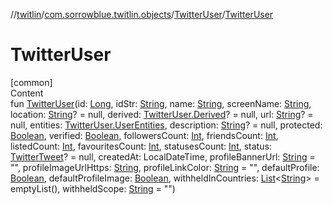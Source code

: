 //[twitlin](../../index.md)/[com.sorrowblue.twitlin.objects](../index.md)/[TwitterUser](index.md)/[TwitterUser](-twitter-user.md)



# TwitterUser  
[common]  
Content  
fun [TwitterUser](-twitter-user.md)(id: [Long](https://kotlinlang.org/api/latest/jvm/stdlib/kotlin/-long/index.html), idStr: [String](https://kotlinlang.org/api/latest/jvm/stdlib/kotlin/-string/index.html), name: [String](https://kotlinlang.org/api/latest/jvm/stdlib/kotlin/-string/index.html), screenName: [String](https://kotlinlang.org/api/latest/jvm/stdlib/kotlin/-string/index.html), location: [String](https://kotlinlang.org/api/latest/jvm/stdlib/kotlin/-string/index.html)? = null, derived: [TwitterUser.Derived](-derived/index.md)? = null, url: [String](https://kotlinlang.org/api/latest/jvm/stdlib/kotlin/-string/index.html)? = null, entities: [TwitterUser.UserEntities](-user-entities/index.md), description: [String](https://kotlinlang.org/api/latest/jvm/stdlib/kotlin/-string/index.html)? = null, protected: [Boolean](https://kotlinlang.org/api/latest/jvm/stdlib/kotlin/-boolean/index.html), verified: [Boolean](https://kotlinlang.org/api/latest/jvm/stdlib/kotlin/-boolean/index.html), followersCount: [Int](https://kotlinlang.org/api/latest/jvm/stdlib/kotlin/-int/index.html), friendsCount: [Int](https://kotlinlang.org/api/latest/jvm/stdlib/kotlin/-int/index.html), listedCount: [Int](https://kotlinlang.org/api/latest/jvm/stdlib/kotlin/-int/index.html), favouritesCount: [Int](https://kotlinlang.org/api/latest/jvm/stdlib/kotlin/-int/index.html), statusesCount: [Int](https://kotlinlang.org/api/latest/jvm/stdlib/kotlin/-int/index.html), status: [TwitterTweet](../-twitter-tweet/index.md)? = null, createdAt: LocalDateTime, profileBannerUrl: [String](https://kotlinlang.org/api/latest/jvm/stdlib/kotlin/-string/index.html) = "", profileImageUrlHttps: [String](https://kotlinlang.org/api/latest/jvm/stdlib/kotlin/-string/index.html), profileLinkColor: [String](https://kotlinlang.org/api/latest/jvm/stdlib/kotlin/-string/index.html) = "", defaultProfile: [Boolean](https://kotlinlang.org/api/latest/jvm/stdlib/kotlin/-boolean/index.html), defaultProfileImage: [Boolean](https://kotlinlang.org/api/latest/jvm/stdlib/kotlin/-boolean/index.html), withheldInCountries: [List](https://kotlinlang.org/api/latest/jvm/stdlib/kotlin.collections/-list/index.html)<[String](https://kotlinlang.org/api/latest/jvm/stdlib/kotlin/-string/index.html)> = emptyList(), withheldScope: [String](https://kotlinlang.org/api/latest/jvm/stdlib/kotlin/-string/index.html) = "")  



